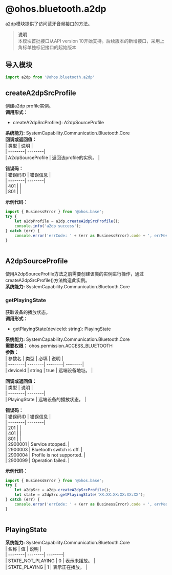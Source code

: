 # @ohos.bluetooth.a2dp    
a2dp模块提供了访问蓝牙音频接口的方法。  
> **说明**   
>本模块首批接口从API version 10开始支持。后续版本的新增接口，采用上角标单独标记接口的起始版本  
  
## 导入模块  
  
```js    
import a2dp from '@ohos.bluetooth.a2dp'    
```  
    
## createA2dpSrcProfile    
创建a2dp profile实例。  
 **调用形式：**     
- createA2dpSrcProfile(): A2dpSourceProfile  
  
 **系统能力:**  SystemCapability.Communication.Bluetooth.Core    
 **回调或返回值：**     
| 类型 | 说明 |  
| --------| --------|  
| A2dpSourceProfile | 返回该profile的实例。 |  
    
    
 **错误码：**     
| 错误码ID | 错误信息 |  
| --------| --------|  
| 401 |  |  
| 801 |  |  
    
 **示例代码：**   
```ts    
import { BusinessError } from '@ohos.base';  
try {  
    let a2dpProfile = a2dp.createA2dpSrcProfile();  
    console.info('a2dp success');  
} catch (err) {  
    console.error('errCode: ' + (err as BusinessError).code + ', errMessage: ' + (err as BusinessError).message);  
}  
    
```    
  
    
## A2dpSourceProfile    
使用A2dpSourceProfile方法之前需要创建该类的实例进行操作，通过createA2dpSrcProfile()方法构造此实例。  
 **系统能力:**  SystemCapability.Communication.Bluetooth.Core    
### getPlayingState    
获取设备的播放状态。  
 **调用形式：**     
- getPlayingState(deviceId: string): PlayingState  
  
 **系统能力:**  SystemCapability.Communication.Bluetooth.Core  
 **需要权限：** ohos.permission.ACCESS_BLUETOOTH    
 **参数：**     
| 参数名 | 类型 | 必填 | 说明 |  
| --------| --------| --------| --------|  
| deviceId | string | true | 远端设备地址。 |  
    
 **回调或返回值：**     
| 类型 | 说明 |  
| --------| --------|  
| PlayingState | 远端设备的播放状态。 |  
    
    
 **错误码：**     
| 错误码ID | 错误信息 |  
| --------| --------|  
| 201 |  |  
| 401 |  |  
| 801 |  |  
| 2900001 | Service stopped. |  
| 2900003 | Bluetooth switch is off. |  
| 2900004 | Profile is not supported. |  
| 2900099 | Operation failed. |  
    
 **示例代码：**   
```ts    
import { BusinessError } from '@ohos.base';  
try {  
    let a2dpSrc = a2dp.createA2dpSrcProfile();  
    let state = a2dpSrc.getPlayingState('XX:XX:XX:XX:XX:XX');  
} catch (err) {  
    console.error('errCode: ' + (err as BusinessError).code + ', errMessage: ' + (err as BusinessError).message);  
}  
    
```    
  
    
## PlayingState    
    
 **系统能力:**  SystemCapability.Communication.Bluetooth.Core    
| 名称 | 值 | 说明 |  
| --------| --------| --------|  
| STATE_NOT_PLAYING | 0 | 表示未播放。 |  
| STATE_PLAYING | 1 | 表示正在播放。 |  
